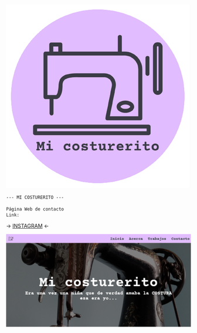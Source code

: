 ![logo](taller/logos/logo.png)

    --- MI COSTURERITO --- 

    Página Web de contacto
    Link: 

-> [INSTAGRAM](https://www.instagram.com/_mi_costurerito_/) <-

![cover](taller/logos/cover-mc.png)